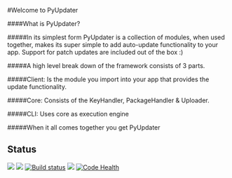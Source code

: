 #Welcome to PyUpdater


####What is PyUpdater?

#####In its simplest form PyUpdater is a collection of modules, when used together, makes its super simple to add auto-update functionality to your app. Support for patch updates are included out of the box :)

#####A high level break down of the framework consists of 3 parts.

#####Client: Is the module you import into your app that provides the update functionality.

#####Core: Consists of the KeyHandler, PackageHandler & Uploader.

#####CLI: Uses core as execution engine

#####When it all comes together you get PyUpdater

## Status

[![](https://badge.fury.io/py/PyUpdater.svg)](http://badge.fury.io/py/PyUpdater)
[![](https://img.shields.io/circleci/project/JMSwag/PyUpdater.svg)](https://circleci.com/gh/JMSwag/PyUpdater)
[![Build status](https://ci.appveyor.com/api/projects/status/xb85x8ay34rwldui/branch/master?svg=true)](https://ci.appveyor.com/project/JMSwag/pyupdater/branch/master)
[![](https://requires.io/github/JMSwag/PyUpdater/requirements.svg?branch=master)](https://requires.io/github/JMSwag/PyUpdater/requirements/?branch=master)
[![Code Health](https://landscape.io/github/JMSwag/PyUpdater/master/landscape.svg?style=flat)](https://landscape.io/github/JMSwag/PyUpdater/master)